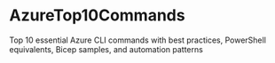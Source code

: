 # AzureTop10Commands
Top 10 essential Azure CLI commands with best practices, PowerShell equivalents, Bicep samples, and automation patterns
